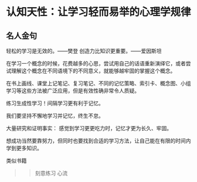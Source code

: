 # 认知天性：让学习轻而易举的心理学规律

## 名人金句

轻松的学习是无效的。——樊登
创造力比知识更重要。——爱因斯坦

在学习一个概念的时候，花费越多的心思，尝试用自己的话语重新演绎它，或者尝试理解这个概念在不同语境下的不同意义，就能够越牢固的掌握这个概念。

在书上画线、课堂上记笔记、复习笔记、不同的记忆策略、索引卡、概念图、小组学习等这些方法被广泛应用，但是有效性确非常令人质疑。

练习生成性学习！间隔学习更有利于记忆。

我们要坚持不懈地学习并记忆，终生不怠。

大量研究和证明事实：
感觉到学习更更吃力时，记忆才更为长久、牢固。

想成功当然要靠努力，但同时也要找到合适的学习方法，让自己能在有限的时间内学到更多知识。

类似书籍

>> 刻意练习
>> 心流
